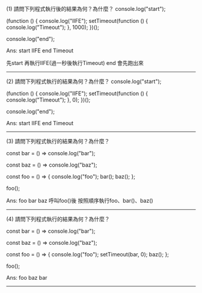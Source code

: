 (1) 請問下列程式執行後的結果為何？為什麼？
console.log("start");

(function () {
  console.log("IIFE");
  setTimeout(function () {
    console.log("Timeout");
  }, 1000);
})();

console.log("end");

Ans:
start
IIFE
end
Timeout

先start
再執行IIFE(過一秒後執行Timeout)
end 會先跑出來


--------------------------------------------------------------------------
(2) 請問下列程式執行的結果為何？為什麼？
console.log("start");

(function () {
  console.log("IIFE");
  setTimeout(function () {
    console.log("Timeout");
  }, 0);
})();

console.log("end");

Ans:
start
IIFE
end
Timeout

--------------------------------------------------------------------------
(3) 請問下列程式執行的結果為何？為什麼？


const bar = () => console.log("bar");

const baz = () => console.log("baz");

const foo = () => {
  console.log("foo");
  bar();
  baz();
};

foo();

Ans:
foo
bar
baz
呼叫foo()後
按照順序執行foo、bar()、baz()

--------------------------------------------------------------------------
(4) 請問下列程式執行的結果為何？為什麼？

const bar = () => console.log("bar");

const baz = () => console.log("baz");

const foo = () => {
  console.log("foo");
  setTimeout(bar, 0);
  baz();
};

foo();

Ans:
foo
baz
bar

--------------------------------------------------------------------------